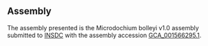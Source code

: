 

Assembly
--------

The assembly presented is the Microdochium bolleyi v1.0 assembly
submitted to [INSDC](http://www.insdc.org) with the assembly accession
[GCA\_001566295.1](http://www.ebi.ac.uk/ena/data/view/GCA_001566295.1).
